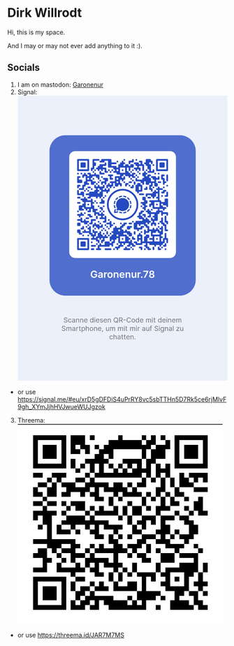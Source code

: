 # Dirk Willrodt

Hi, this is my space.

And I may or may not ever add anything to it :).

## Socials

1. I am on mastodon: [Garonenur](https://rollenspiel.social/@Garonenur)
1. Signal: ![QR-code for my signal account](./images/signal-username-qr-code.png)
  - or use https://signal.me/#eu/xrD5gDFDiS4uPrRY8vc5sbTTHn5D7Rk5ce6rjMlvF9gh_XYmJjhHVJwueWUJgzok
3. Threema: ![QR-code for my Threema account](./images/Threema.png)
  - or use https://threema.id/JAR7M7MS
